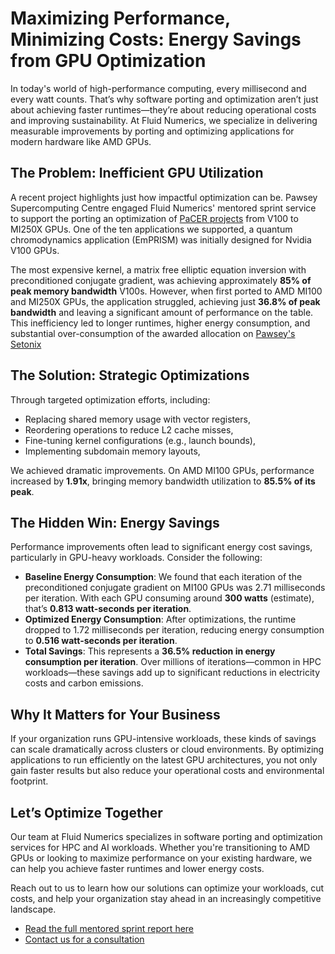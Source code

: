 # Maximizing Performance, Minimizing Costs: Energy Savings from GPU Optimization

In today's world of high-performance computing, every millisecond and every watt counts. That’s why software porting and optimization aren’t just about achieving faster runtimes—they’re about reducing operational costs and improving sustainability. At Fluid Numerics, we specialize in delivering measurable improvements by porting and optimizing applications for modern hardware like AMD GPUs.

## The Problem: Inefficient GPU Utilization
A recent project highlights just how impactful optimization can be. Pawsey Supercomputing Centre engaged Fluid Numerics' mentored sprint service to support the porting an optimization of [PaCER projects](https://pawsey.org.au/pacer/) from V100 to MI250X GPUs. One of the ten applications we supported, a quantum chromodynamics application (EmPRISM) was initially designed for Nvidia V100 GPUs. 

The most expensive kernel, a matrix free elliptic equation inversion with preconditioned conjugate gradient, was achieving approximately **85% of peak memory bandwidth** V100s. However, when first ported to AMD MI100 and MI250X GPUs, the application struggled, achieving just **36.8% of peak bandwidth** and leaving a significant amount of performance on the table. This inefficiency led to longer runtimes, higher energy consumption, and substantial over-consumption of the awarded allocation on [Pawsey's Setonix](https://pawsey.org.au/systems/setonix/)

## The Solution: Strategic Optimizations
Through targeted optimization efforts, including:
- Replacing shared memory usage with vector registers,
- Reordering operations to reduce L2 cache misses,
- Fine-tuning kernel configurations (e.g., launch bounds),
- Implementing subdomain memory layouts,

We achieved dramatic improvements. On AMD MI100 GPUs, performance increased by **1.91x**, bringing memory bandwidth utilization to **85.5% of its peak**. 

## The Hidden Win: Energy Savings
Performance improvements often lead to significant energy cost savings, particularly in GPU-heavy workloads. Consider the following:

- **Baseline Energy Consumption**: We found that each iteration of the preconditioned conjugate gradient on MI100 GPUs was 2.71 milliseconds per iteration. With each GPU consuming around **300 watts** (estimate), that’s **0.813 watt-seconds per iteration**.
- **Optimized Energy Consumption**: After optimizations, the runtime dropped to 1.72 milliseconds per iteration, reducing energy consumption to **0.516 watt-seconds per iteration**.
- **Total Savings**: This represents a **36.5% reduction in energy consumption per iteration**. Over millions of iterations—common in HPC workloads—these savings add up to significant reductions in electricity costs and carbon emissions. 


## Why It Matters for Your Business
If your organization runs GPU-intensive workloads, these kinds of savings can scale dramatically across clusters or cloud environments. By optimizing applications to run efficiently on the latest GPU architectures, you not only gain faster results but also reduce your operational costs and environmental footprint.

## Let’s Optimize Together
Our team at Fluid Numerics specializes in software porting and optimization services for HPC and AI workloads. Whether you're transitioning to AMD GPUs or looking to maximize performance on your existing hardware, we can help you achieve faster runtimes and lower energy costs.

Reach out to us to learn how our solutions can optimize your workloads, cut costs, and help your organization stay ahead in an increasingly competitive landscape.

* [Read the full mentored sprint report here](../emprism-mentored-sprint-report/README.md)
* [Contact us for a consultation](https://www.fluidnumerics.com/contact)